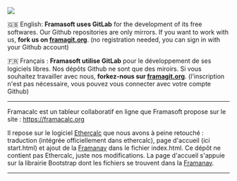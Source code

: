 [![](https://upload.wikimedia.org/wikipedia/commons/thumb/1/18/GitLab_Logo.svg/48px-GitLab_Logo.svg.png)](https://framagit.org)

🇬🇧 English: **Framasoft uses GitLab** for the development of its free softwares. Our Github repositories are only mirrors.
If you want to work with us, **fork us on [framagit.org](https://framagit.org)**. (no registration needed, you can sign in with your Github account)

🇫🇷 Français : **Framasoft utilise GitLab** pour le développement de ses logiciels libres. Nos dépôts Github ne sont que des miroirs.
Si vous souhaitez travailler avec nous, **forkez-nous sur [framagit.org](https://framagit.org)**. (l'inscription n'est pas nécessaire, vous pouvez vous connecter avec votre compte Github)
* * *

Framacalc est un tableur collaboratif en ligne que Framasoft propose sur le site : https://framacalc.org

Il repose sur le logiciel [Ethercalc](https://ethercalc.net/) que nous avons à peine retouché : traduction (intégrée officiellement dans ethercalc), page d'accueil (ici start.html) et ajout de la [Framanav](https://framagit.org/framasoft/framanav) dans le fichier index.html.
Ce dépôt ne contient pas Ethercalc, juste nos modifications.
La page d'accueil s'appuie sur la librairie Bootstrap dont les fichiers se trouvent dans la [Framanav](https://framagit.org/framasoft/framanav).

* * *
